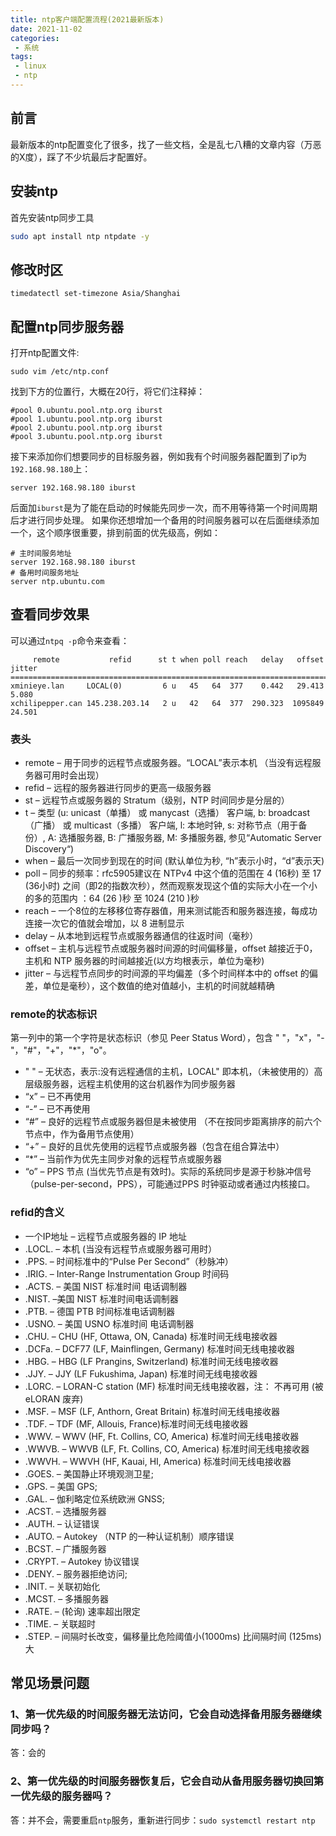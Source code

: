 ```yaml
---
title: ntp客户端配置流程(2021最新版本)
date: 2021-11-02
categories: 
 - 系统
tags:
 - linux
 - ntp
---
```


## 前言
最新版本的ntp配置变化了很多，找了一些文档，全是乱七八糟的文章内容（万恶的X度），踩了不少坑最后才配置好。

## 安装ntp
首先安装ntp同步工具
```sh
sudo apt install ntp ntpdate -y
```

## 修改时区
```
timedatectl set-timezone Asia/Shanghai
```

## 配置ntp同步服务器
打开ntp配置文件:
```
sudo vim /etc/ntp.conf
```
找到下方的位置行，大概在20行，将它们注释掉：
```
#pool 0.ubuntu.pool.ntp.org iburst
#pool 1.ubuntu.pool.ntp.org iburst
#pool 2.ubuntu.pool.ntp.org iburst
#pool 3.ubuntu.pool.ntp.org iburst
```
接下来添加你们想要同步的目标服务器，例如我有个时间服务器配置到了ip为`192.168.98.180`上：
```
server 192.168.98.180 iburst
```
后面加`iburst`是为了能在启动的时候能先同步一次，而不用等待第一个时间周期后才进行同步处理。
如果你还想增加一个备用的时间服务器可以在后面继续添加一个，这个顺序很重要，排到前面的优先级高，例如：
```
# 主时间服务地址
server 192.168.98.180 iburst
# 备用时间服务地址
server ntp.ubuntu.com
```

## 查看同步效果
可以通过`ntpq -p`命令来查看：
```
     remote           refid      st t when poll reach   delay   offset  jitter
==============================================================================
xminieye.lan     LOCAL(0)         6 u   45   64  377    0.442   29.413   5.080
xchilipepper.can 145.238.203.14   2 u   42   64  377  290.323  1095849  24.501

```
### 表头
* remote – 用于同步的远程节点或服务器。“LOCAL”表示本机 （当没有远程服务器可用时会出现）
* refid – 远程的服务器进行同步的更高一级服务器
* st – 远程节点或服务器的 Stratum（级别，NTP 时间同步是分层的）
* t – 类型 (u: unicast（单播） 或 manycast（选播） 客户端, b: broadcast（广播） 或 multicast（多播） 客户端, l: 本地时钟, s: 对称节点（用于备份）, A: 选播服务器, B: 广播服务器, M: 多播服务器, 参见“Automatic Server Discovery“)
* when – 最后一次同步到现在的时间 (默认单位为秒, “h”表示小时，“d”表示天)
* poll – 同步的频率：rfc5905建议在 NTPv4 中这个值的范围在 4 (16秒) 至 17 (36小时) 之间（即2的指数次秒），然而观察发现这个值的实际大小在一个小的多的范围内 ：64 (26 )秒 至 1024 (210 )秒
* reach – 一个8位的左移移位寄存器值，用来测试能否和服务器连接，每成功连接一次它的值就会增加，以 8 进制显示
* delay – 从本地到远程节点或服务器通信的往返时间（毫秒）
* offset – 主机与远程节点或服务器时间源的时间偏移量，offset 越接近于0，主机和 NTP 服务器的时间越接近(以方均根表示，单位为毫秒)
* jitter – 与远程节点同步的时间源的平均偏差（多个时间样本中的 offset 的偏差，单位是毫秒），这个数值的绝对值越小，主机的时间就越精确

### remote的状态标识
第一列中的第一个字符是状态标识（参见 Peer Status Word），包含 " "，"x"，"-"，"#"，"+"，"*"，"o"。
* " " – 无状态，表示:没有远程通信的主机，LOCAL" 即本机，（未被使用的）高层级服务器，远程主机使用的这台机器作为同步服务器
* “x” – 已不再使用
* “-” – 已不再使用
* “#” – 良好的远程节点或服务器但是未被使用 （不在按同步距离排序的前六个节点中，作为备用节点使用）
* “+” – 良好的且优先使用的远程节点或服务器（包含在组合算法中）
* “*” – 当前作为优先主同步对象的远程节点或服务器
* “o” – PPS 节点 (当优先节点是有效时)。实际的系统同步是源于秒脉冲信号（pulse-per-second，PPS），可能通过PPS 时钟驱动或者通过内核接口。

### refid的含义
* 一个IP地址 – 远程节点或服务器的 IP 地址
* .LOCL. – 本机 (当没有远程节点或服务器可用时）
* .PPS. – 时间标准中的“Pulse Per Second”（秒脉冲）
* .IRIG. – Inter-Range Instrumentation Group 时间码
* .ACTS. – 美国 NIST 标准时间 电话调制器
* .NIST. –美国 NIST 标准时间电话调制器
* .PTB. – 德国 PTB 时间标准电话调制器
* .USNO. – 美国 USNO 标准时间 电话调制器
* .CHU. – CHU (HF, Ottawa, ON, Canada) 标准时间无线电接收器
* .DCFa. – DCF77 (LF, Mainflingen, Germany) 标准时间无线电接收器
* .HBG. – HBG (LF Prangins, Switzerland) 标准时间无线电接收器
* .JJY. – JJY (LF Fukushima, Japan) 标准时间无线电接收器
* .LORC. – LORAN-C station (MF) 标准时间无线电接收器，注： 不再可用 (被 eLORAN 废弃)
* .MSF. – MSF (LF, Anthorn, Great Britain) 标准时间无线电接收器
* .TDF. – TDF (MF, Allouis, France)标准时间无线电接收器
* .WWV. – WWV (HF, Ft. Collins, CO, America) 标准时间无线电接收器
* .WWVB. – WWVB (LF, Ft. Collins, CO, America) 标准时间无线电接收器
* .WWVH. – WWVH (HF, Kauai, HI, America) 标准时间无线电接收器
* .GOES. – 美国静止环境观测卫星;
* .GPS. – 美国 GPS;
* .GAL. – 伽利略定位系统欧洲 GNSS;
* .ACST. – 选播服务器
* .AUTH. – 认证错误
* .AUTO. – Autokey （NTP 的一种认证机制）顺序错误
* .BCST. – 广播服务器
* .CRYPT. – Autokey 协议错误
* .DENY. – 服务器拒绝访问;
* .INIT. – 关联初始化
* .MCST. – 多播服务器
* .RATE. – (轮询) 速率超出限定
* .TIME. – 关联超时
* .STEP. – 间隔时长改变，偏移量比危险阈值小(1000ms) 比间隔时间 (125ms)大

## 常见场景问题
### 1、第一优先级的时间服务器无法访问，它会自动选择备用服务器继续同步吗？
答：会的
### 2、第一优先级的时间服务器恢复后，它会自动从备用服务器切换回第一优先级的服务器吗？
答：并不会，需要重启`ntp`服务，重新进行同步：`sudo systemctl restart ntp`